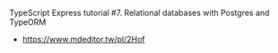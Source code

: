 TypeScript Express tutorial #7. Relational databases with Postgres and TypeORM
  - https://www.mdeditor.tw/pl/2Hof
